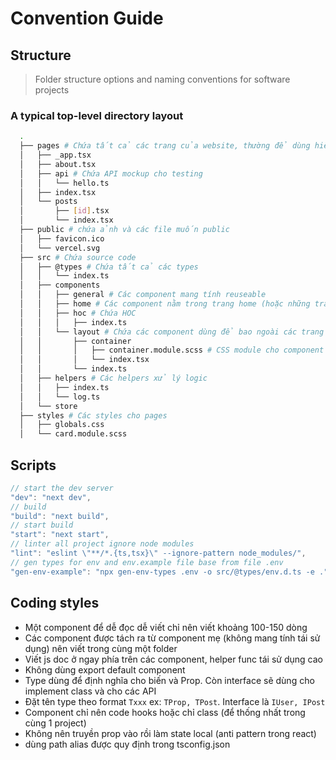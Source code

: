 # Convention Guide

## Structure

> Folder structure options and naming conventions for software projects

### A typical top-level directory layout

```bash
  .
  ├── pages # Chứa tất cả các trang của website, thường để dùng hiển thị và dùng các component trong folder component
  │   ├── _app.tsx
  │   ├── about.tsx
  │   ├── api # Chứa API mockup cho testing
  │   │   └── hello.ts
  │   ├── index.tsx
  │   └── posts
  │       ├── [id].tsx
  │       └── index.tsx
  ├── public # chứa ảnh và các file muốn public
  │   ├── favicon.ico
  │   └── vercel.svg
  ├── src # Chứa source code
  │   ├── @types # Chứa tất cả các types
  │   │   └── index.ts
  │   ├── components
  │   │   ├── general # Các component mang tính reuseable
  │   │   ├── home # Các component nằm trong trang home (hoặc những trang tượng tự sẽ có folder tương ứng) sẽ được viết ở đây và không mang tính tái sử dụng
  │   │   ├── hoc # Chứa HOC 
  │   │   │   ├── index.ts 
  │   │   └── layout # Chứa các component dùng để bao ngoài các trang như PageWrapper, Container
  │   │       ├── container
  │   │       │   ├── container.module.scss # CSS module cho component riêng biệt
  │   │       │   └── index.tsx
  │   │       └── index.ts
  │   ├── helpers # Các helpers xử lý logic 
  │   │   ├── index.ts
  │   │   └── log.ts
  │   └── store
  ├── styles # Các styles cho pages
  │   ├── globals.css
  │   └── card.module.scss
```

## Scripts

```ts
// start the dev server
"dev": "next dev",
// build
"build": "next build",
// start build
"start": "next start",
// linter all project ignore node modules
"lint": "eslint \"**/*.{ts,tsx}\" --ignore-pattern node_modules/",
// gen types for env and env.example file base from file .env 
"gen-env-example": "npx gen-env-types .env -o src/@types/env.d.ts -e ."
```

## Coding styles

- Một component để dễ đọc dễ viết chỉ nên viết khoảng 100-150 dòng
- Các component được tách ra từ component mẹ (không mang tính tái sử dụng) nên viết trong cùng một folder
- Viết js doc ở ngay phía trên các component, helper func tái sử dụng cao
- Không dùng export default component
- Type dùng để định nghĩa cho biến và Prop. Còn interface sẽ dùng cho implement class và cho các API
- Đặt tên type theo format ```Txxx``` ex: ```TProp, TPost```. Interface là ```IUser, IPost```
- Component chỉ nên code hooks hoặc chỉ class (để thống nhất trong cùng 1 project)
- Không nên truyền prop vào rồi làm state local (anti pattern trong react)
- dùng path alias được quy định trong tsconfig.json
